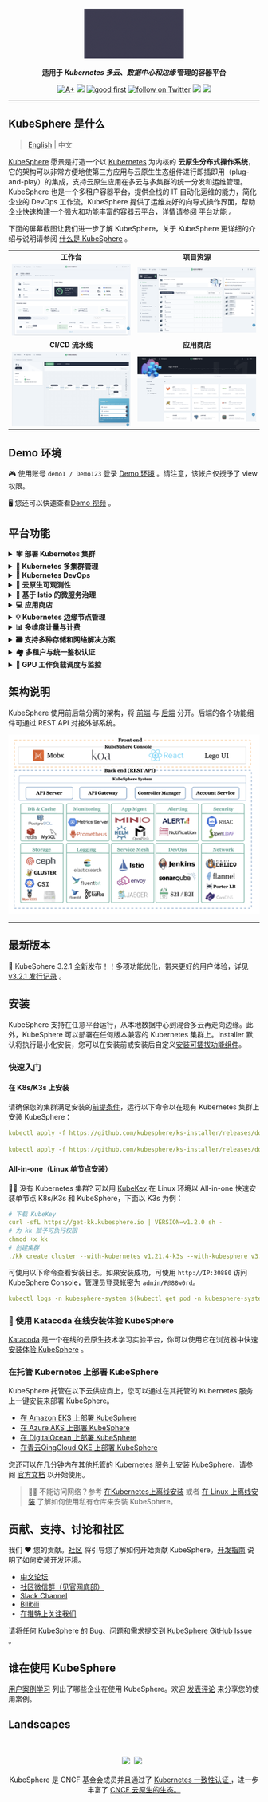 <p align="center">
<a href="https://kubesphere.com.cn/"><img src="docs/images/kubesphere-icon.gif" alt="banner" width="200px"></a>
</p>

<p align="center">
<b>适用于<i> Kubernetes 多云、数据中心和边缘 </i>管理的容器平台</b>
</p>

<p align=center>
<a href="https://goreportcard.com/report/github.com/kubesphere/kubesphere"><img src="https://goreportcard.com/badge/github.com/kubesphere/kubesphere" alt="A+"></a>
<a href="https://hub.docker.com/r/kubesphere/ks-installer"><img src="https://img.shields.io/docker/pulls/kubesphere/ks-installer"></a>
<a href="https://github.com/search?q=user%3Akubesphere+user%3Akubesphere-sigs+label%3A%22good+first+issue%22+state%3Aopen&type=Issues&ref=advsearch&l=&l="><img src="https://img.shields.io/github/issues/badges/shields/good%20first%20issue" alt="good first"></a>
<a href="https://twitter.com/intent/follow?screen_name=KubeSphere"><img src="https://img.shields.io/twitter/follow/KubeSphere?style=social" alt="follow on Twitter"></a>
<a href="https://join.slack.com/t/kubesphere/shared_invite/enQtNTE3MDIxNzUxNzQ0LTZkNTdkYWNiYTVkMTM5ZThhODY1MjAyZmVlYWEwZmQ3ODQ1NmM1MGVkNWEzZTRhNzk0MzM5MmY4NDc3ZWVhMjE"><img src="https://img.shields.io/badge/Slack-600%2B-blueviolet?logo=slack&amp;logoColor=white"></a>
<a href="https://www.youtube.com/channel/UCyTdUQUYjf7XLjxECx63Hpw"><img src="https://img.shields.io/youtube/channel/subscribers/UCyTdUQUYjf7XLjxECx63Hpw?style=social"></a>
</p>


----

## KubeSphere 是什么

> [English](README.md) | 中文

[KubeSphere](https://kubesphere.io/zh/) 愿景是打造一个以 [Kubernetes](https://kubernetes.io/zh/) 为内核的 **云原生分布式操作系统**，它的架构可以非常方便地使第三方应用与云原生生态组件进行即插即用（plug-and-play）的集成，支持云原生应用在多云与多集群的统一分发和运维管理。 KubeSphere 也是一个多租户容器平台，提供全栈的 IT 自动化运维的能力，简化企业的 DevOps 工作流。KubeSphere 提供了运维友好的向导式操作界面，帮助企业快速构建一个强大和功能丰富的容器云平台，详情请参阅 [平台功能](#平台功能) 。

下面的屏幕截图让我们进一步了解 KubeSphere，关于 KubeSphere 更详细的介绍与说明请参阅 [什么是 KubeSphere](https://kubesphere.io/zh/docs/introduction/what-is-kubesphere/) 。

<table>
  <tr>
      <td width="50%" align="center"><b>工作台</b></td>
      <td width="50%" align="center"><b>项目资源</b></td>
  </tr>
  <tr>
     <td><img src="docs/images/console.png"/></td>
     <td><img src="docs/images/project.png"/></td>
  </tr>
  <tr>
      <td width="50%" align="center"><b>CI/CD 流水线</b></td>
      <td width="50%" align="center"><b>应用商店</b></td>
  </tr>
  <tr>
     <td><img src="docs/images/cicd.png"/></td>
     <td><img src="docs/images/app-store.png"/></td>
  </tr>
</table>

## Demo 环境

🎮 使用账号 `demo1 / Demo123` 登录 [Demo 环境](https://demo.kubesphere.io/) 。请注意，该帐户仅授予了 view 权限。

🖥 您还可以快速查看[Demo 视频](https://youtu.be/YxZ1YUv0CYs) 。

## 平台功能

<details>
  <summary><b>🕸 部署 Kubernetes 集群</b></summary>
  支持在任何基础设施上部署 Kubernetes，支持在线安装和离线安装，<a href="https://kubesphere.io/zh/docs/installing-on-linux/introduction/intro/">了解更多</a>。
  </details>

<details>
  <summary><b>🔗 Kubernetes 多集群管理</b></summary>
  提供集中控制平台来管理多个 Kubernetes 集群，支持将应用程序发布到跨不同云供应商的多个 k8s 集群上。
  </details>

<details>
  <summary><b>🤖 Kubernetes DevOps</b></summary>
  提供开箱即用的基于 Jenkins 的 CI/CD，并内置自动化流水线插件，包括 Binary-to-Image (B2I) 和 Source-to-Image (S2I)，<a href="https://kubesphere.io/zh/devops/">了解更多</a>。
  </details>

<details>
  <summary><b>🔎 云原生可观测性</b></summary>
  支持多维度监控、事件和审计日志；内置多租户日志查询和收集，告警和通知，<a href="https://kubesphere.io/zh/observability/">了解更多</a>。
  </details>

<details>
  <summary><b>🧩 基于 Istio 的微服务治理</b></summary>
  为分布式微服务应用程序提供细粒度的流量管理、可观测性和服务跟踪，支持可视化的流量拓扑，<a href="https://kubesphere.io/zh/service-mesh/">了解更多</a>。
  </details>

<details>
  <summary><b>💻 应用商店</b></summary>
  为基于 Helm 的应用程序提供应用商店，并在 Kubernetes 平台上提供应用程序生命周期管理功能，<a href="https://kubesphere.io/zh/docs/pluggable-components/app-store/">了解更多</a>。
  </details>

<details>
  <summary><b>💡 Kubernetes 边缘节点管理</b></summary>
  基于 <a href="https://kubeedge.io/zh/">KubeEdge</a> 实现应用与工作负载在云端与边缘节点的统一分发与管理，解决在海量边、端设备上完成应用交付、运维、管控的需求，<a href= "https://kubesphere.io/zh/docs/pluggable-components/kubeedge/">了解更多</a>。
  </details>

<details>
  <summary><b>📊 多维度计量与计费</b></summary>
  提供基于集群与租户的多维度资源计量与计费的监控报表，让 Kubernetes 运营成本更透明，<a href="https://kubesphere.io/zh/docs/toolbox/metering-and-billing/view-resource-consumption/">了解更多</a>。
  </details>

<details>
  <summary><b>🗃 支持多种存储和网络解决方案</b></summary>
  <li>支持 GlusterFS、CephRBD、NFS、LocalPV ，并提供多个 CSI 插件对接公有云与企业级存储。</li><li>提供 Kubernetes 在裸机、边缘和虚拟化中的负载均衡器实现 <a href="https://github.com/kubesphere/openelb">OpenELB</a> 。</li><li>提供网络策略和容器组 IP 池管理，支持 Calico、Flannel、Kube-OVN。</li>
  </details>

<details>
  <summary><b>🏘 多租户与统一鉴权认证</b></summary>
  提供统一的认证鉴权与细粒度的基于角色的授权系统，支持对接 AD/LDAP 。
  </details>

<details>
  <summary><b>🧠 GPU 工作负载调度与监控</b></summary>
  支持可视化创建 GPU 工作负载，支持 GPU 监控，同时还支持对 GPU 资源进行租户级配额管理。
  </details>

## 架构说明

KubeSphere 使用前后端分离的架构，将 [前端](https://github.com/kubesphere/console) 与 [后端](https://github.com/kubesphere/kubesphere) 分开。后端的各个功能组件可通过 REST API 对接外部系统。

![Architecture](docs/images/architecture.png)

----

## 最新版本

🎉 KubeSphere 3.2.1 全新发布！！多项功能优化，带来更好的用户体验，详见 [v3.2.1 发行记录](https://kubesphere.com.cn/docs/release/release-v321/) 。
## 安装

KubeSphere 支持在任意平台运行，从本地数据中心到混合多云再走向边缘。此外，KubeSphere 可以部署在任何版本兼容的 Kubernetes 集群上。Installer 默认将执行最小化安装，您可以在安装前或安装后自定义[安装可插拔功能组件](https://kubesphere.com.cn/docs/quick-start/enable-pluggable-components/)。
### 快速入门
#### 在 K8s/K3s 上安装

请确保您的集群满足安装的[前提条件](https://kubesphere.io/zh/docs/quick-start/minimal-kubesphere-on-k8s/)，运行以下命令以在现有 Kubernetes 集群上安装 KubeSphere：

```yaml
kubectl apply -f https://github.com/kubesphere/ks-installer/releases/download/v3.2.1/kubesphere-installer.yaml
   
kubectl apply -f https://github.com/kubesphere/ks-installer/releases/download/v3.2.1/cluster-configuration.yaml
```
#### All-in-one（Linux 单节点安装）

👨‍💻 没有 Kubernetes 集群? 可以用 [KubeKey](https://github.com/kubesphere/kubekey) 在 Linux 环境以 All-in-one 快速安装单节点 K8s/K3s 和 KubeSphere，下面以 K3s 为例：

```yaml
# 下载 KubeKey
curl -sfL https://get-kk.kubesphere.io | VERSION=v1.2.0 sh -
# 为 kk 赋予可执行权限
chmod +x kk
# 创建集群
./kk create cluster --with-kubernetes v1.21.4-k3s --with-kubesphere v3.2.1
```

可使用以下命令查看安装日志。如果安装成功，可使用 `http://IP:30880` 访问 KubeSphere Console，管理员登录帐密为 `admin/P@88w0rd`。

```yaml
kubectl logs -n kubesphere-system $(kubectl get pod -n kubesphere-system -l app=ks-install -o jsonpath='{.items[0].metadata.name}') -f
``` 
### 🐯 使用 Katacoda 在线安装体验 KubeSphere

[Katacoda](https://www.katacoda.com/) 是一个在线的云原生技术学习实验平台，你可以使用它在浏览器中快速 [安装体验 KubeSphere](https://www.katacoda.com/kubesphere/scenarios/install-kubesphere-on-kubernetes) 。
### 在托管 Kubernetes 上部署 KubeSphere

KubeSphere 托管在以下云供应商上，您可以通过在其托管的 Kubernetes 服务上一键安装来部署 KubeSphere。

- [在 Amazon EKS 上部署 KubeSphere](https://aws.amazon.com/quickstart/architecture/qingcloud-kubesphere/)
- [在 Azure AKS 上部署 KubeSphere](https://market.azure.cn/marketplace/apps/qingcloud.kubesphere)
- [在 DigitalOcean 上部署 KubeSphere](https://marketplace.digitalocean.com/apps/kubesphere)
- [在青云QingCloud QKE 上部署 KubeSphere](https://www.qingcloud.com/products/kubesphereqke)

您还可以在几分钟内在其他托管的 Kubernetes 服务上安装 KubeSphere，请参阅 [官方文档](https://kubesphere.io/zh/docs/installing-on-kubernetes/) 以开始使用。

> 👨‍💻 不能访问网络？参考 [在Kubernetes上离线安装](https://kubesphere.io/zh/docs/installing-on-kubernetes/on-prem-kubernetes/install-ks-on-linux-airgapped/) 或者 [在 Linux 上离线安装](https://kubesphere.io/zh/docs/installing-on-linux/introduction/air-gapped-installation/) 了解如何使用私有仓库来安装 KubeSphere。

## 贡献、支持、讨论和社区

我们 :heart: 您的贡献。[社区](https://github.com/kubesphere/community) 将引导您了解如何开始贡献 KubeSphere。[开发指南](https://github.com/kubesphere/community/tree/master/developer-guide/development) 说明了如何安装开发环境。

- [中文论坛](https://kubesphere.com.cn/forum/)
- [社区微信群（见官网底部）](https://kubesphere.com.cn/)
- [Slack Channel](https://join.slack.com/t/kubesphere/shared_invite/enQtNTE3MDIxNzUxNzQ0LTZkNTdkYWNiYTVkMTM5ZThhODY1MjAyZmVlYWEwZmQ3ODQ1NmM1MGVkNWEzZTRhNzk0MzM5MmY4NDc3ZWVhMjE)
- [Bilibili](https://space.bilibili.com/438908638)
- [在推特上关注我们](https://twitter.com/KubeSphere)

请将任何 KubeSphere 的 Bug、问题和需求提交到 [KubeSphere GitHub Issue](https://github.com/kubesphere/kubesphere/issues) 。

## 谁在使用 KubeSphere

[用户案例学习](https://kubesphere.com.cn/case/) 列出了哪些企业在使用 KubeSphere。欢迎 [发表评论](https://github.com/kubesphere/kubesphere/issues/4123) 来分享您的使用案例。

## Landscapes

<p align="center">
<br/><br/>
<img src="https://landscape.cncf.io/images/left-logo.svg" width="150"/>&nbsp;&nbsp;<img src="https://landscape.cncf.io/images/right-logo.svg" width="200"/>&nbsp;&nbsp;
<br/><br/>
KubeSphere 是 CNCF 基金会成员并且通过了 <a href="https://www.cncf.io/certification/software-conformance/#logos">Kubernetes 一致性认证
</a>，进一步丰富了 <a href="https://landscape.cncf.io/?landscape=observability-and-analysis&license=apache-license-2-0">CNCF 云原生的生态。
</a>
</p>

